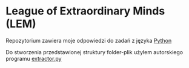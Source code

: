 # League of Extraordinary Minds (LEM)
Repozytorium zawiera moje odpowiedzi do zadań z języka [Python](https://github.com/rafalszponarski/League-of-Extraordinary-Minds/tree/main/Python)

Do stworzenia przedstawionej struktury folder-plik użyłem autorskiego programu [extractor.py](https://github.com/rafalszponarski/League-of-Extraordinary-Minds/blob/main/extractor.py)